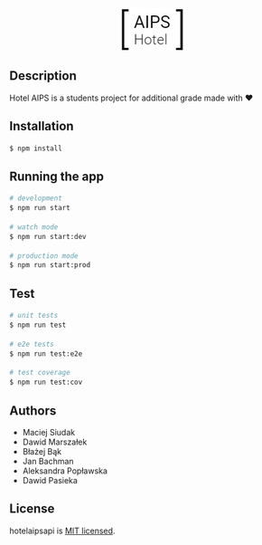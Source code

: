 <p align="center">
  <img src="readmeassets/logo.jpg" alt="AIPS hotel Logo" />
</p>

## Description

Hotel AIPS is a students project for additional grade made with :heart:

## Installation

```bash
$ npm install
```

## Running the app

```bash
# development
$ npm run start

# watch mode
$ npm run start:dev

# production mode
$ npm run start:prod
```

## Test

```bash
# unit tests
$ npm run test

# e2e tests
$ npm run test:e2e

# test coverage
$ npm run test:cov
```

## Authors

- Maciej Siudak
- Dawid Marszałek
- Błażej Bąk
- Jan Bachman
- Aleksandra Popławska
- Dawid Pasieka

## License

hotelaipsapi is [MIT licensed](LICENSE).
